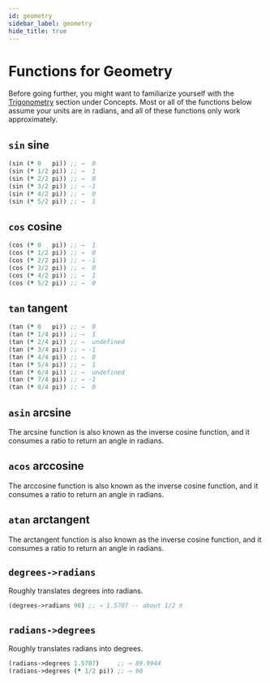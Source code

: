 ```yaml
---
id: geometry
sidebar_label: geometry
hide_title: true
---
```


# Functions for Geometry

Before going further, you might want to familiarize yourself with the 
[Trigonometry](trigonometry.md) section under Concepts. Most or all of the
functions below assume your units are in radians, and all of these functions
only work approximately.

## `sin` sine

``` clojure
(sin (* 0   pi)) ;; →  0
(sin (* 1/2 pi)) ;; →  1
(sin (* 2/2 pi)) ;; →  0
(sin (* 3/2 pi)) ;; → -1
(sin (* 4/2 pi)) ;; →  0
(sin (* 5/2 pi)) ;; →  1
```

## `cos` cosine

``` clojure
(cos (* 0   pi)) ;; →  1
(cos (* 1/2 pi)) ;; →  0
(cos (* 2/2 pi)) ;; → -1
(cos (* 3/2 pi)) ;; →  0
(cos (* 4/2 pi)) ;; →  1
(cos (* 5/2 pi)) ;; →  0
```

## `tan` tangent

``` clojure
(tan (* 0   pi)) ;; →  0
(tan (* 1/4 pi)) ;; →  1
(tan (* 2/4 pi)) ;; →  undefined
(tan (* 3/4 pi)) ;; → -1
(tan (* 4/4 pi)) ;; →  0
(tan (* 5/4 pi)) ;; →  1
(tan (* 6/4 pi)) ;; →  undefined
(tan (* 7/4 pi)) ;; → -1
(tan (* 8/4 pi)) ;; →  0
```

## `asin` arcsine

The arcsine function is also known as the inverse cosine function, and it 
consumes a ratio to return an angle in radians.

## `acos` arccosine

The arccosine function is also known as the inverse cosine function, and it 
consumes a ratio to return an angle in radians.

## `atan` arctangent

The arctangent function is also known as the inverse cosine function, and it 
consumes a ratio to return an angle in radians.

## `degrees->radians`

Roughly translates degrees into radians.

``` clojure
(degrees->radians 90) ;; → 1.5707 -- about 1/2 π
```

## `radians->degrees`

Roughly translates radians into degrees.

``` clojure
(radians->degrees 1.5707)     ;; → 89.9944
(radians->degrees (* 1/2 pi)) ;; → 90
```
